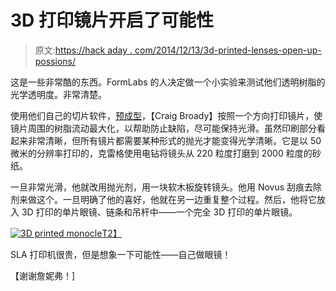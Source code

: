 # 3D 打印镜片开启了可能性

> 原文:[https://hack aday . com/2014/12/13/3d-printed-lenses-open-up-possions/](https://hackaday.com/2014/12/13/3d-printed-lenses-open-up-possibilities/)

这是一些非常酷的东西。FormLabs 的人决定做一个小实验来测试他们透明树脂的光学透明度。非常清楚。

使用他们自己的切片软件，[预成型](http://formlabs.com/en/products/preform/)，【Craig Broady】按照一个方向打印镜片，使镜片周围的树脂流动最大化，以帮助防止缺陷，尽可能保持光滑。虽然印刷部分看起来非常清晰，但所有镜片都需要某种形式的抛光才能变得光学清晰。它是以 50 微米的分辨率打印的，克雷格使用电钻将镜头从 220 粒度打磨到 2000 粒度的砂纸。

一旦非常光滑，他就改用抛光剂，用一块软木板旋转镜头。他用 Novus 刮痕去除剂来做这个。一旦明确了他的喜好，他就在另一边重复整个过程。然后，他将它放入 3D 打印的单片眼镜、链条和吊杆中——一个完全 3D 打印的单片眼镜。

[![3D printed monocle](../Images/9c8c599f14f7b9f4550748ed6569b562.png)T2】](https://hackaday.com/wp-content/uploads/2014/12/lens_6.jpg)

SLA 打印机很贵，但是想象一下可能性——自己做眼镜！

【谢谢詹妮弗！]